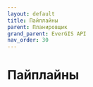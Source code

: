 ```yaml
---
layout: default
title: Пайплайны
parent: Планировщик
grand_parent: EverGIS API
nav_order: 30
---
```


# Пайплайны
<!-- здесь будет про пайплайны -->